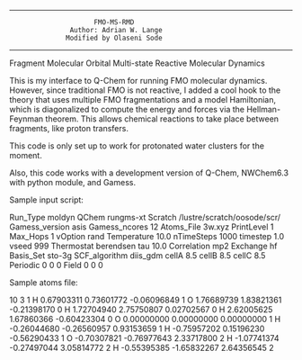 ------------------------------------------------------------------
                         FMO-MS-RMD
                   Author: Adrian W. Lange
				  Modified by Olaseni Sode
				  
------------------------------------------------------------------

Fragment Molecular Orbital Multi-state Reactive Molecular Dynamics


This is my interface to Q-Chem for running FMO molecular dynamics.
However, since traditional FMO is not reactive, I added a cool
hook to the theory that uses multiple FMO fragmentations and a
model Hamiltonian, which is diagonalized to compute the energy
and forces via the Hellman-Feynman theorem. This allows chemical
reactions to take place between fragments, like proton transfers. 


This code is only set up to work for protonated water clusters 
for the moment. 

Also, this code works with a development version of Q-Chem, NWChem6.3 with python module, and Gamess.


Sample input script:

Run_Type        moldyn
QChem           rungms-xt
Scratch         /lustre/scratch/oosode/scr/
Gamess_version  asis
Gamess_ncores   12
Atoms_File      3w.xyz
PrintLevel      1
Max_Hops        1
vOption         rand
Temperature     10.0
nTimeSteps      1000
timestep        1.0
vseed           999
Thermostat      berendsen
tau             10.0
Correlation     mp2
Exchange        hf
Basis_Set       sto-3g
SCF_algorithm   diis_gdm
cellA           8.5
cellB           8.5
cellC           8.5
Periodic        0 0 0
Field           0 0 0

Sample atoms file:

 10 3 1
  H   0.67903311   0.73601772  -0.06096849 1
  O   1.76689739   1.83821361  -0.21398170 0
  H   1.72704940   2.75750807   0.02702567 0
  H   2.62005625   1.67860366  -0.60423304 0
  O   0.00000000   0.00000000   0.00000000 1
  H  -0.26044680  -0.26560957   0.93153659 1
  H  -0.75957202   0.15196230  -0.56290433 1
  O  -0.70307821  -0.76977643   2.33717800 2
  H  -1.07741374  -0.27497044   3.05814772 2
  H  -0.55395385  -1.65832267   2.64356545 2




